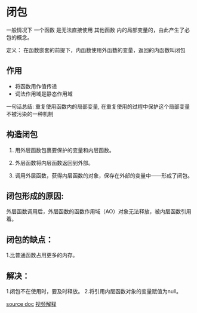 # 闭包

一般情况下 一个函数 是无法直接使用 其他函数 内的局部变量的，由此产生了必包的概念。

定义： 在函数嵌套的前提下，内函数使用外函数的变量，返回的内函数叫闭包



## 作用
- 将函数用作值传递
- 词法作用域是静态作用域

一句话总结: 重复使用函数内的局部变量, 在重复使用的过程中保护这个局部变量不被污染的一种机制





## 构造闭包
1. 用外层函数包裹要保护的变量和内层函数。

2. 外层函数将内层函数返回到外部。

3. 调用外层函数，获得内层函数的对象，保存在外部的变量中——形成了闭包。

   


## 闭包形成的原因: 
外层函数调用后，外层函数的函数作用域（AO）对象无法释放，被内层函数引用着。



## 闭包的缺点：
1.比普通函数占用更多的内存。
    
## 解决：
1.闭包不在使用时，要及时释放。
2.将引用内层函数对象的变量赋值为null。



[source doc](https://www.cnblogs.com/jiajialove/p/9049612.html)
[视频解释](https://www.bilibili.com/video/av70284152?p=3)